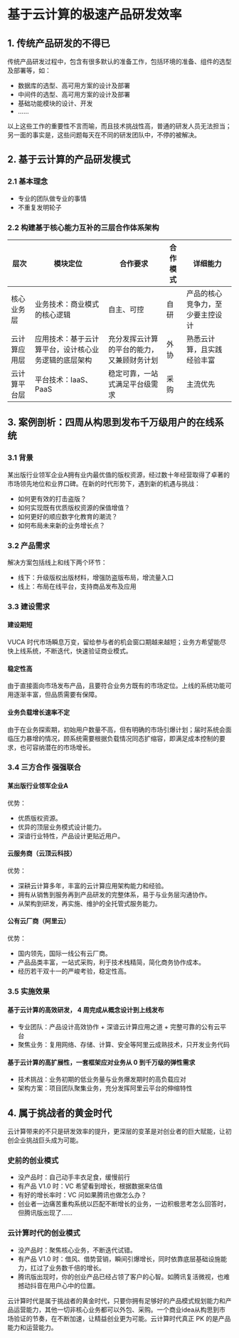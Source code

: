 # 基于云计算的极速产品研发效率

## 1. 传统产品研发的不得已

传统产品研发过程中，包含有很多默认的准备工作，包括环境的准备、组件的选型及部署等，如：

* 数据库的选型、高可用方案的设计及部署
* 中间件的选型、高可用方案的设计及部署
* 基础功能模块的设计、开发
* ……

以上这些工作的重要性不言而喻，而且技术挑战性高，普通的研发人员无法担当；另一面的事实是，这些问题每天在不同的研发团队中，不停的被解决。

## 2. 基于云计算的产品研发模式

### 2.1 基本理念

* 专业的团队做专业的事情
* 不重复发明轮子

### 2.2 构建基于核心能力互补的三层合作体系架构

|层次|模块定位|合作要求|合作模式|详细能力|
|--|--|--|--|--|
|核心业务层|业务技术：商业模式的核心逻辑|自主、可控|自研|产品的核心竞争力，至少要主控设计|
|云计算应用层|应用技术：基于云计算平台，设计核心业务逻辑的底层架构|充分发挥云计算的平台的能力，又兼顾财务计划|外协|熟悉云计算，且实践经验丰富|
|云计算平台层|平台技术：IaaS、PaaS|稳定可靠，一站式满足平台级需求|采购|主流优先|

## 3. 案例剖析：四周从构思到发布千万级用户的在线系统

### 3.1 背景

某出版行业领军企业A拥有业内最优值的版权资源，经过数十年经营取得了卓著的市场领先地位和业界口碑。在新的时代形势下，遇到新的机遇与挑战：

* 如何更有效的打击盗版？
* 如何实现既有优质版权资源的保值增值？
* 如何更好的顺应数字化教育的潮流？
* 如何布局未来新的业务增长点？

### 3.2 产品需求

解决方案包括线上和线下两个环节：

* 线下：升级版权出版材料，增强防盗版布局，增流量入口
* 线上：布局在线平台，支持商品发布及应用

### 3.3 建设需求

#### 建设期短

VUCA 时代市场瞬息万变，留给参与者的机会窗口期越来越短；业务方希望能尽快上线系统，不断迭代，快速验证商业模式。

#### 稳定性高

由于直接面向市场发布产品，且要符合业务方既有的市场定位。上线的系统功能可用逐渐丰富，但品质需要有保障。

#### 业务负载增长速率不定

由于在业务探索期，初始用户数量不高，但有明确的市场引爆计划；届时系统会面临压力暴增的情况，顾系统需要根据负载情况同态扩缩容，即满足成本控制的要求，也可容纳潜在的市场增长。

### 3.4 三方合作 强强联合

#### 某出版行业领军企业A

优势：

* 优质版权资源。
* 优异的顶层业务模式设计能力。
* 深谙行业特性，产品设计更贴近用户。

#### 云服务商（云顶云科技）

优势：

* 深耕云计算多年，丰富的云计算应用架构能力和经验。
* 拥有从销售到服务再到产品研发的完整体系，易于与业务层沟通协作。
* 从架构到研发，再实施、维护的全托管式服务能力。

#### 公有云厂商（阿里云）

优势：

* 国内领先，国际一线公有云厂商。
* 产品品类丰富，一站式采购，利于技术栈精简，简化商务协作成本。
* 经历若干双十一的严峻考验，稳定性高。

### 3.5 实施效果

#### 基于云计算的高效研发， 4 周完成从概念设计到上线发布

* 专业团队：产品设计高效协作 + 深谙云计算应用之道 + 完整可靠的公有云平台
* 聚焦业务：复用网络、存储、计算、安全等阿里云成熟技术，只开发业务代码

#### 基于云计算的高扩展性，一套框架应对业务从 0 到千万级的弹性需求

* 技术挑战：业务初期的低业务量与业务爆发期时的高负载应对
* 架构方案：项目团队聚集业务，充分发挥阿里云平台的伸缩特性

## 4. 属于挑战者的黄金时代

云计算带来的不只是研发效率的提升，更深层的变革是对创业者的巨大赋能，让初创企业挑战巨头成为可能。

### 史前的创业模式

* 没产品时：自己动手丰衣足食，缓慢前行
* 有产品 V1.0 时：VC 希望看到增长，根据数据来估值
* 有好的增长率时：VC 问如果腾讯也做怎么办？
* 创业者一边痛苦重构系统以匹配不断增长的业务，一边积极思考怎么回答时，但腾讯版出现了……

### 云计算时代的创业模式

* 没产品时：聚焦核心业务，不断迭代试错。
* 有产品 V1.0 时：借风、借势营销，瞬间引爆增长，同时依靠底层基础设施能力，扛过了业务数千倍的增长。
* 腾讯版出现时，你的创业产品已经占领了客户的心智。如腾讯复活微视，也难撼动抖音在用户心中的位置。

云计算时代是属于挑战者的黄金时代，只要你拥有足够好的产品模式规划能力和产品运营能力，其他一切非核心业务都可以外包、采购。一个商业idea从构思到市场验证的节奏，在不断加速，让精益创业更为可能。云计算时代真正 PK 的是产品能力和运营能力。